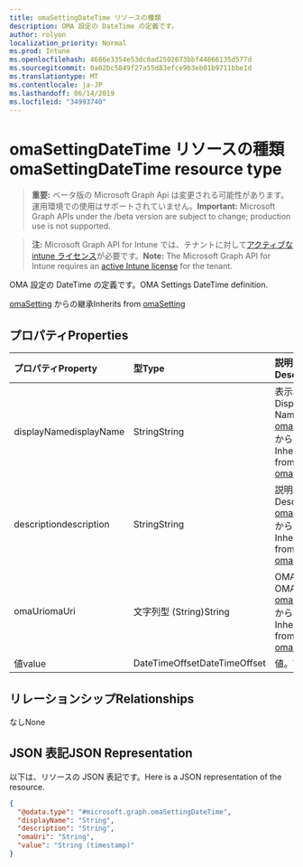 ```yaml
---
title: omaSettingDateTime リソースの種類
description: OMA 設定の DateTime の定義です。
author: rolyon
localization_priority: Normal
ms.prod: Intune
ms.openlocfilehash: 4686e3354e53dc0ad2502673bbf44866135d577d
ms.sourcegitcommit: 0a62bc5849f27a55d83efce9b3eb01b9711bbe1d
ms.translationtype: MT
ms.contentlocale: ja-JP
ms.lasthandoff: 06/14/2019
ms.locfileid: "34993740"
---
```

# <a name="omasettingdatetime-resource-type"></a><span data-ttu-id="410c8-103">omaSettingDateTime リソースの種類</span><span class="sxs-lookup"><span data-stu-id="410c8-103">omaSettingDateTime resource type</span></span>

> <span data-ttu-id="410c8-104">**重要:** ベータ版の Microsoft Graph Api は変更される可能性があります。運用環境での使用はサポートされていません。</span><span class="sxs-lookup"><span data-stu-id="410c8-104">**Important:** Microsoft Graph APIs under the /beta version are subject to change; production use is not supported.</span></span>

> <span data-ttu-id="410c8-105">**注:** Microsoft Graph API for Intune では、テナントに対して[アクティブな intune ライセンス](https://go.microsoft.com/fwlink/?linkid=839381)が必要です。</span><span class="sxs-lookup"><span data-stu-id="410c8-105">**Note:** The Microsoft Graph API for Intune requires an [active Intune license](https://go.microsoft.com/fwlink/?linkid=839381) for the tenant.</span></span>

<span data-ttu-id="410c8-106">OMA 設定の DateTime の定義です。</span><span class="sxs-lookup"><span data-stu-id="410c8-106">OMA Settings DateTime definition.</span></span>


<span data-ttu-id="410c8-107">[omaSetting](../resources/intune-deviceconfig-omasetting.md) からの継承</span><span class="sxs-lookup"><span data-stu-id="410c8-107">Inherits from [omaSetting](../resources/intune-deviceconfig-omasetting.md)</span></span>

## <a name="properties"></a><span data-ttu-id="410c8-108">プロパティ</span><span class="sxs-lookup"><span data-stu-id="410c8-108">Properties</span></span>
|<span data-ttu-id="410c8-109">プロパティ</span><span class="sxs-lookup"><span data-stu-id="410c8-109">Property</span></span>|<span data-ttu-id="410c8-110">型</span><span class="sxs-lookup"><span data-stu-id="410c8-110">Type</span></span>|<span data-ttu-id="410c8-111">説明</span><span class="sxs-lookup"><span data-stu-id="410c8-111">Description</span></span>|
|:---|:---|:---|
|<span data-ttu-id="410c8-112">displayName</span><span class="sxs-lookup"><span data-stu-id="410c8-112">displayName</span></span>|<span data-ttu-id="410c8-113">String</span><span class="sxs-lookup"><span data-stu-id="410c8-113">String</span></span>|<span data-ttu-id="410c8-114">表示名。</span><span class="sxs-lookup"><span data-stu-id="410c8-114">Display Name.</span></span> <span data-ttu-id="410c8-115">[omaSetting](../resources/intune-deviceconfig-omasetting.md) からの継承</span><span class="sxs-lookup"><span data-stu-id="410c8-115">Inherited from [omaSetting](../resources/intune-deviceconfig-omasetting.md)</span></span>|
|<span data-ttu-id="410c8-116">description</span><span class="sxs-lookup"><span data-stu-id="410c8-116">description</span></span>|<span data-ttu-id="410c8-117">String</span><span class="sxs-lookup"><span data-stu-id="410c8-117">String</span></span>|<span data-ttu-id="410c8-118">説明。</span><span class="sxs-lookup"><span data-stu-id="410c8-118">Description.</span></span> <span data-ttu-id="410c8-119">[omaSetting](../resources/intune-deviceconfig-omasetting.md) からの継承</span><span class="sxs-lookup"><span data-stu-id="410c8-119">Inherited from [omaSetting](../resources/intune-deviceconfig-omasetting.md)</span></span>|
|<span data-ttu-id="410c8-120">omaUri</span><span class="sxs-lookup"><span data-stu-id="410c8-120">omaUri</span></span>|<span data-ttu-id="410c8-121">文字列型 (String)</span><span class="sxs-lookup"><span data-stu-id="410c8-121">String</span></span>|<span data-ttu-id="410c8-122">OMA。</span><span class="sxs-lookup"><span data-stu-id="410c8-122">OMA.</span></span> <span data-ttu-id="410c8-123">[omaSetting](../resources/intune-deviceconfig-omasetting.md) からの継承</span><span class="sxs-lookup"><span data-stu-id="410c8-123">Inherited from [omaSetting](../resources/intune-deviceconfig-omasetting.md)</span></span>|
|<span data-ttu-id="410c8-124">値</span><span class="sxs-lookup"><span data-stu-id="410c8-124">value</span></span>|<span data-ttu-id="410c8-125">DateTimeOffset</span><span class="sxs-lookup"><span data-stu-id="410c8-125">DateTimeOffset</span></span>|<span data-ttu-id="410c8-126">値。</span><span class="sxs-lookup"><span data-stu-id="410c8-126">Value.</span></span>|

## <a name="relationships"></a><span data-ttu-id="410c8-127">リレーションシップ</span><span class="sxs-lookup"><span data-stu-id="410c8-127">Relationships</span></span>
<span data-ttu-id="410c8-128">なし</span><span class="sxs-lookup"><span data-stu-id="410c8-128">None</span></span>

## <a name="json-representation"></a><span data-ttu-id="410c8-129">JSON 表記</span><span class="sxs-lookup"><span data-stu-id="410c8-129">JSON Representation</span></span>
<span data-ttu-id="410c8-130">以下は、リソースの JSON 表記です。</span><span class="sxs-lookup"><span data-stu-id="410c8-130">Here is a JSON representation of the resource.</span></span>
<!-- {
  "blockType": "resource",
  "@odata.type": "microsoft.graph.omaSettingDateTime"
}
-->
``` json
{
  "@odata.type": "#microsoft.graph.omaSettingDateTime",
  "displayName": "String",
  "description": "String",
  "omaUri": "String",
  "value": "String (timestamp)"
}
```





